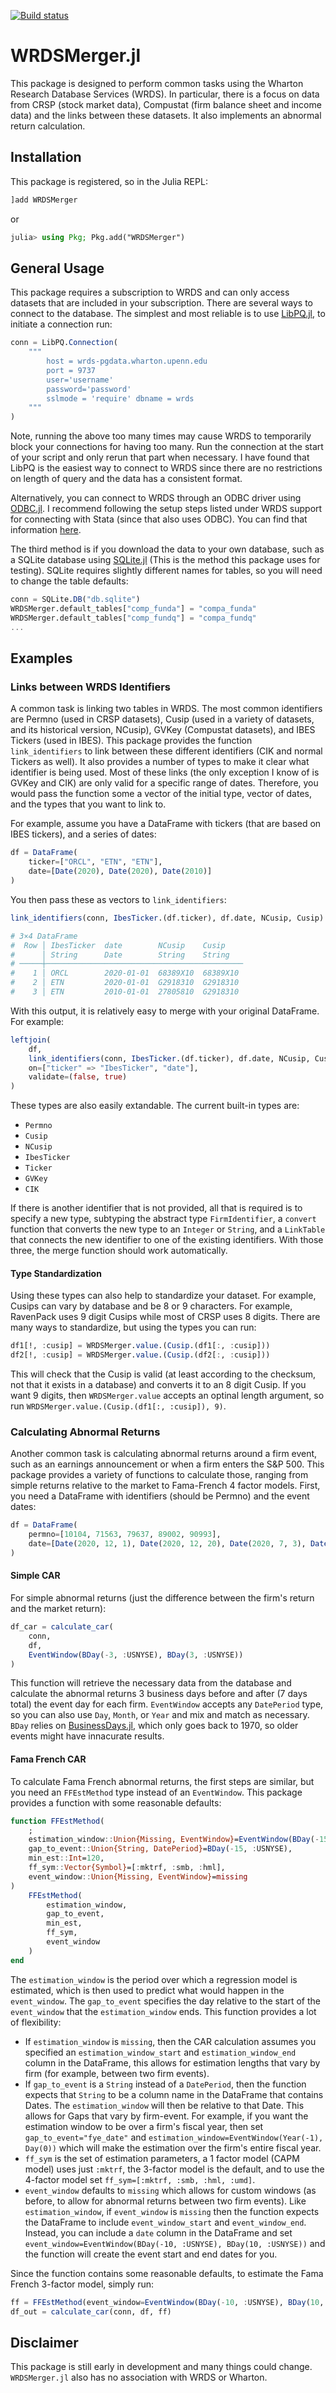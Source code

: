 [![Build status](https://github.com/junder873/WRDSMerger.jl/workflows/CI/badge.svg)](https://github.com/junder873/WRDSMerger.jl/actions)

# WRDSMerger.jl

This package is designed to perform common tasks using the Wharton Research Database Services (WRDS). In particular, there is a focus on data from CRSP (stock market data), Compustat (firm balance sheet and income data) and the links between these datasets. It also implements an abnormal return calculation.

## Installation

This package is registered, so in the Julia REPL:
```julia
]add WRDSMerger
```
or
```julia
julia> using Pkg; Pkg.add("WRDSMerger")
```

## General Usage

This package requires a subscription to WRDS and can only access datasets that are included in your subscription. There are several ways to connect to the database. The simplest and most reliable is to use [LibPQ.jl](https://github.com/invenia/LibPQ.jl), to initiate a connection run:

```julia
conn = LibPQ.Connection(
    """
        host = wrds-pgdata.wharton.upenn.edu 
        port = 9737
        user='username' 
        password='password'
        sslmode = 'require' dbname = wrds
    """
)
```

Note, running the above too many times may cause WRDS to temporarily block your connections for having too many. Run the connection at the start of your script and only rerun that part when necessary. I have found that LibPQ is the easiest way to connect to WRDS since there are no restrictions on length of query and the data has a consistent format.

Alternatively, you can connect to WRDS through an ODBC driver using [ODBC.jl](https://github.com/JuliaDatabases/ODBC.jl). I recommend following the setup steps listed under WRDS support for connecting with Stata (since that also uses ODBC). You can find that information [here](https://wrds-www.wharton.upenn.edu/pages/support/programming-wrds/programming-stata/stata-from-your-computer/).

The third method is if you download the data to your own database, such as a SQLite database using [SQLite.jl](https://github.com/JuliaDatabases/SQLite.jl) (This is the method this package uses for testing). SQLite requires slightly different names for tables, so you will need to change the table defaults:

```julia
conn = SQLite.DB("db.sqlite")
WRDSMerger.default_tables["comp_funda"] = "compa_funda"
WRDSMerger.default_tables["comp_fundq"] = "compa_fundq"
...
```

## Examples

### Links between WRDS Identifiers

A common task is linking two tables in WRDS. The most common identifiers are Permno (used in CRSP datasets), Cusip (used in a variety of datasets, and its historical version, NCusip), GVKey (Compustat datasets), and IBES Tickers (used in IBES). This package provides the function `link_identifiers` to link between these different identifiers (CIK and normal Tickers as well). It also provides a number of types to make it clear what identifier is being used. Most of these links (the only exception I know of is GVKey and CIK) are only valid for a specific range of dates. Therefore, you would pass the function some a vector of the initial type, vector of dates, and the types that you want to link to.

For example, assume you have a DataFrame with tickers (that are based on IBES tickers), and a series of dates:

```julia
df = DataFrame(
    ticker=["ORCL", "ETN", "ETN"],
    date=[Date(2020), Date(2020), Date(2010)]
)
```
You then pass these as vectors to `link_identifiers`:

```julia
link_identifiers(conn, IbesTicker.(df.ticker), df.date, NCusip, Cusip)

# 3×4 DataFrame
#  Row │ IbesTicker  date        NCusip    Cusip    
#      │ String      Date        String    String   
# ─────┼────────────────────────────────────────────
#    1 │ ORCL        2020-01-01  68389X10  68389X10
#    2 │ ETN         2020-01-01  G2918310  G2918310
#    3 │ ETN         2010-01-01  27805810  G2918310
```

With this output, it is relatively easy to merge with your original DataFrame. For example:

```julia
leftjoin(
    df,
    link_identifiers(conn, IbesTicker.(df.ticker), df.date, NCusip, Cusip),
    on=["ticker" => "IbesTicker", "date"],
    validate=(false, true)
)
```

These types are also easily extandable. The current built-in types are:
- `Permno`
- `Cusip`
- `NCusip`
- `IbesTicker`
- `Ticker`
- `GVKey`
- `CIK`

If there is another identifier that is not provided, all that is required is to specify a new type, subtyping the abstract type `FirmIdentifier`, a `convert` function that converts the new type to an `Integer` or `String`, and a  `LinkTable` that connects the new identifier to one of the existing identifiers. With those three, the merge function should work automatically.

#### Type Standardization

Using these types can also help to standardize your dataset. For example, Cusips can vary by database and be 8 or 9 characters. For example, RavenPack uses 9 digit Cusips while most of CRSP uses 8 digits. There are many ways to standardize, but using the types you can run:
```julia
df1[!, :cusip] = WRDSMerger.value.(Cusip.(df1[:, :cusip]))
df2[!, :cusip] = WRDSMerger.value.(Cusip.(df2[:, :cusip]))
```

This will check that the Cusip is valid (at least according to the checksum, not that it exists in a database) and converts it to an 8 digit Cusip. If you want 9 digits, then `WRDSMerger.value` accepts an optinal length argument, so run `WRDSMerger.value.(Cusip.(df1[:, :cusip]), 9)`.

### Calculating Abnormal Returns

Another common task is calculating abnormal returns around a firm event, such as an earnings announcement or when a firm enters the S&P 500. This package provides a variety of functions to calculate those, ranging from simple returns relative to the market to Fama-French 4 factor models. First, you need a DataFrame with identifiers (should be Permno) and the event dates:
```julia
df = DataFrame(
    permno=[10104, 71563, 79637, 89002, 90993],
    date=[Date(2020, 12, 1), Date(2020, 12, 20), Date(2020, 7, 3), Date(2020, 9, 30), Date(2020, 10, 15)]
)
```

#### Simple CAR

For simple abnormal returns (just the difference between the firm's return and the market return):
```julia
df_car = calculate_car(
    conn,
    df,
    EventWindow(BDay(-3, :USNYSE), BDay(3, :USNYSE))
)
```
This function will retrieve the necessary data from the database and calculate the abnormal returns 3 business days before and after (7 days total) the event day for each firm. `EventWindow` accepts any `DatePeriod` type, so you can also use `Day`, `Month`, or `Year` and mix and match as necessary. `BDay` relies on [BusinessDays.jl](https://github.com/JuliaFinance/BusinessDays.jl), which only goes back to 1970, so older events might have innacurate results.

#### Fama French CAR

To calculate Fama French abnormal returns, the first steps are similar, but you need an `FFEstMethod` type instead of an `EventWindow`. This package provides a function with some reasonable defaults:
```julia
function FFEstMethod(
    ;
    estimation_window::Union{Missing, EventWindow}=EventWindow(BDay(-150, :USNYSE), Day(0)),
    gap_to_event::Union{String, DatePeriod}=BDay(-15, :USNYSE),
    min_est::Int=120,
    ff_sym::Vector{Symbol}=[:mktrf, :smb, :hml],
    event_window::Union{Missing, EventWindow}=missing
)
    FFEstMethod(
        estimation_window,
        gap_to_event,
        min_est,
        ff_sym,
        event_window
    )
end
```
The `estimation_window` is the period over which a regression model is estimated, which is then used to predict what would happen in the `event_window`. The `gap_to_event` specifies the day relative to the start of the `event_window` that the `estimation_window` ends. This function provides a lot of flexibility:
- If `estimation_window` is `missing`, then the CAR calculation assumes you specified an `estimation_window_start` and `estimation_window_end` column in the DataFrame, this allows for estimation lengths that vary by firm (for example, between two firm events).
- If `gap_to_event` is a `String` instead of a `DatePeriod`, then the function expects that `String` to be a column name in the DataFrame that contains Dates. The `estimation_window` will then be relative to that Date. This allows for Gaps that vary by firm-event. For example, if you want the estimation window to be over a firm's fiscal year, then set `gap_to_event="fye_date"` and `estimation_window=EventWindow(Year(-1), Day(0))` which will make the estimation over the firm's entire fiscal year.
- `ff_sym` is the set of estimation parameters, a 1 factor model (CAPM model) uses just `:mktrf`, the 3-factor model is the default, and to use the 4-factor model set `ff_sym=[:mktrf, :smb, :hml, :umd]`.
- `event_window` defaults to `missing` which allows for custom windows (as before, to allow for abnormal returns between two firm events). Like `estimation_window`, if `event_window` is `missing` then the function expects  the DataFrame to include `event_window_start` and `event_window_end`. Instead, you can include a `date` column in the DataFrame and set `event_window=EventWindow(BDay(-10, :USNYSE), BDay(10, :USNYSE))` and the function will create the event start and end dates for you.

Since the function contains some reasonable defaults, to estimate the Fama French 3-factor model, simply run:
```julia
ff = FFEstMethod(event_window=EventWindow(BDay(-10, :USNYSE), BDay(10, :USNYSE)))
df_out = calculate_car(conn, df, ff)
```

## Disclaimer

This package is still early in development and many things could change. `WRDSMerger.jl` also has no association with WRDS or Wharton.
